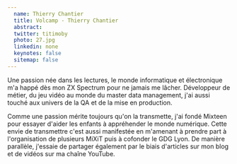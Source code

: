 ```yaml
---
  name: Thierry Chantier
  title: Volcamp - Thierry Chantier
  abstract: 
  twitter: titimoby
  photo: 27.jpg
  linkedin: none
  keynotes: false
  sitemap: false
---
```

Une passion née dans les lectures, le monde informatique et électronique m'a happé dès mon ZX Spectrum pour ne jamais me lâcher.
Développeur de métier, du jeu vidéo au monde du master data management, j'ai aussi touché aux univers de la QA et de la mise en production.

Comme une passion mérite toujours qu'on la transmette, j'ai fondé Mixteen pour essayer d'aider les enfants à appréhender le monde numérique.
Cette envie de transmettre c'est aussi manifestée en m'amenant à prendre part à l'organisation de plusieurs MiXiT puis à cofonder le GDG Lyon.
De manière parallèle, j'essaie de partager également par le biais d'articles sur mon blog et de vidéos sur ma chaîne YouTube.
